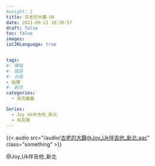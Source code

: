 ```yaml
---
#weight: 1
title: 古老的大鐘-UK
date: 2021-09-21 18:30:57
draft: false
toc: false
images:
isCJKLanguage: true


tags:
#- 彈唱
#- 國語
#- 台語
- 指彈
#- 創作
categories:
  - 烏克麗麗

Series:
  - Joy_Uk伴吉他_新北
  - 烏克萌
---
```




{{< audio src="/audio/古老的大鐘@Joy_Uk伴吉他_新北.aac" class="something" >}}

 @Joy_Uk伴吉他_新北
